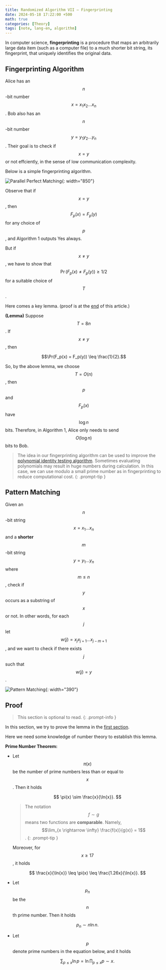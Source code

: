 ```yaml
---
title: Randomized Algorithm VII — Fingerprinting
date: 2024-05-18 17:22:00 +500
math: true
categories: [Theory]
tags: [note, lang-en, algorithm]
---
```


In computer science, **fingerprinting** is a procedure that maps an arbitrarily large data item (such as a computer file) to a much shorter bit string, its fingerprint, that uniquely identifies the original data.

## Fingerprinting Algorithm

Alice has an $$n$$-bit number $$x = x_1x_2...x_n$$. Bob also has an $$n$$-bit number $$y = y_1y_2...y_n$$. Their goal is to check if $$x=y$$ or not effciently, in the sense of low communication complexity.

Below is a simple fingerprinting algorithm.

![Parallel Perfect Matching]({{site.url}}/assets/img/2024-05-12/alg8.png){: width="850"}

Observe that if $$x=y$$, then $$F_p(x) = F_p(y)$$ for any choice of $$p$$, and Algorithm 1 outputs Yes always.

But if $$x \neq y$$, we have to show that $$ \Pr(F_p(x) \neq F_p(y)) \geq 1/2 $$ for a suitable choice of $$T$$.

Here comes a key lemma. (proof is at the [end](#proof) of this article.)

**(Lemma)** Suppose $$T = 8n$$. If $$x \neq y$$, then 

$$\Pr(F_p(x) = F_p(y)) \leq \frac{1}{2}.$$

So, by the above lemma, we choose $$T = O(n)$$, then $$p$$ and $$F_p(x)$$ have $$\log{n}$$ bits. Therefore, in Algorithm 1, Alice only needs to send $$O(\log{n})$$ bits to Bob.

> The idea in our fingerprinting algorithm can be used to improve the [polynomial identity testing algorithm]({{site.url}}/posts/RandAlg5/#randomized-algorithm-for-pit). Sometimes evaluating polynomials may result in huge numbers during calculation. In this case, we can use modulo a small prime number as in fingerprinting to reduce computational cost.
{: .prompt-tip }


## Pattern Matching

Given an $$n$$-bit string $$x=x_1...x_n$$ and a **shorter** $$m$$-bit string $$y=y_1...y_n$$ where $$m \leq n$$, check if $$y$$ occurs as a substring of $$x$$ or not. In other words, for each $$j$$ let $$w(j)=x_j x_{j+1}...x_{j-m+1}$$, and we want to check if there exists $$j$$ such that $$w(j) = y$$. 

![Pattern Matching]({{site.url}}/assets/img/2024-05-12/alg9.png){: width="390"}

## Proof

> This section is optional to read.
{: .prompt-info }

In this section, we try to prove the lemma in the [first section](#fingerprinting-algorithm).

Here we need some knowledge of number theory to establish this lemma.

**Prime Number Theorem:**

- Let $$\pi(x)$$ be the number of prime numbers less than or equal to $$x$$. Then it holds

  $$ \pi(x) \sim \frac{x}{\ln{x}}. $$

  > The notation $$f \sim g$$ means two functions are **comparable**. Namely, $$\lim_{x \rightarrow \infty} \frac{f(x)}{g(x)} = 1$$.
  {: .prompt-tip }

  Moreover, for $$x \geq 17$$, it holds

  $$ \frac{x}{\ln{x}} \leq \pi(x) \leq  \frac{1.26x}{\ln{x}}. $$

- Let $$p_n$$ be the $$n$$th prime number. Then it holds

  $$ p_n \sim n \ln{n}. $$

- Let $$p$$ denote prime numbers in the equation below, and it holds

  $$ \sum_{p\leq x} \ln{p} = \ln{\prod_{p \leq x}p} \sim x.  $$